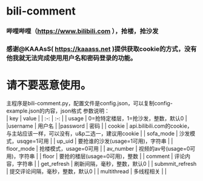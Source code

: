 # bili-comment
### 哔哩哔哩（https://www.bilibili.com ），抢楼，抢沙发  
### 感谢@KAAAsS( https://kaaass.net )提供获取cookie的方式，没有他我就无法完成使用用户名和密码登录的功能。  
# 请不要恶意使用。  
主程序是bili-comment.py，配置文件是config.json，可以复制config-example.json的内容，json格式
参数说明：  
| key | value |
| :-: | :-: |
| usage | 0=抢特定楼层，1=抢沙发，整数，默认0 |
|username | 用户名 |
|password | 密码 |
| cookie | api.bilibili.com的cookie，与主站应该一样，可以没有，u&p二选一，建议用cookie |
| sofa_mode | 沙发模式，usqge=1可用 |
| up_uid | 要抢谁的沙发(usage=1可用)，字符串 |
| floor_mode | 抢楼模式，usage=0可用 |
| av_number | 视频的av号(usage=0可用)，字符串 |
| floor | 要抢的楼层(usage=0可用)，整数 |
| comment | 评论内容，字符串 |
| get_refresh | 刷新间隔，毫秒，整数，默认0 |
| submmit_refresh | 提交评论间隔，毫秒，整数，默认0 |
| multithread | 多线程相关 |
| 